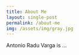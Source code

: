 ```yaml
---
title: About Me
layout: single-post
permalink: /about-me
img: /assets/img/gray.jpg
---
```


Antonio Radu Varga is ...